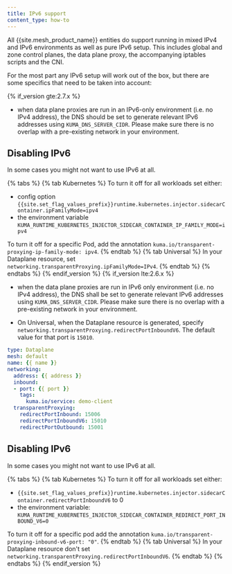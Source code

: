 ```yaml
---
title: IPv6 support
content_type: how-to
---
```


All {{site.mesh_product_name}} entities do support running in mixed IPv4 and IPv6 environments as well as pure IPv6 setup. This includes
global and zone control planes, the data plane proxy, the accompanying iptables scripts and the CNI.

For the most part any IPv6 setup will work out of the box, but there are some specifics that need to be taken into account:

{% if_version gte:2.7.x %}
 * when data plane proxies are run in an IPv6-only environment (i.e. no IPv4 address), the DNS should be set to generate relevant
   IPv6 addresses using `KUMA_DNS_SERVER_CIDR`. Please make sure there is no overlap with a pre-existing network in your environment.

## Disabling IPv6

In some cases you might not want to use IPv6 at all.

{% tabs %}
{% tab Kubernetes %}
To turn it off for all workloads set either:
- config option `{{site.set_flag_values_prefix}}runtime.kubernetes.injector.sidecarContainer.ipFamilyMode=ipv4`
- the environment variable `KUMA_RUNTIME_KUBERNETES_INJECTOR_SIDECAR_CONTAINER_IP_FAMILY_MODE=ipv4`

To turn it off for a specific Pod, add the annotation `kuma.io/transparent-proxying-ip-family-mode: ipv4`.
{% endtab %}
{% tab Universal %}
In your Dataplane resource, set `networking.transparentProxying.ipFamilyMode=IPv4`.
{% endtab %}
{% endtabs %}
{% endif_version %}
{% if_version lte:2.6.x %}
 * when the data plane proxies are run in IPv6 only environment (i.e. no IPv4 address), the DNS shall be set to generate relevant
   IPv6 addresses using `KUMA_DNS_SERVER_CIDR`. Please make sure there is no overlap with a pre-existing network in your environment.

 * On Universal, when the Dataplane resource is generated, specify `networking.transparentProxying.redirectPortInboundV6`.
   The default value for that port is `15010`.

```yaml
type: Dataplane
mesh: default
name: {{ name }}
networking:
  address: {{ address }}
  inbound:
  - port: {{ port }}
    tags:
      kuma.io/service: demo-client
  transparentProxying:
    redirectPortInbound: 15006
    redirectPortInboundV6: 15010
    redirectPortOutbound: 15001
```

## Disabling IPv6

In some cases you might not want to use IPv6 at all.

{% tabs %}
{% tab Kubernetes %}
To turn it off for all workloads set either:
- `{{site.set_flag_values_prefix}}runtime.kubernetes.injector.sidecarContainer.redirectPortInboundV6` to 0
- the environment variable: `KUMA_RUNTIME_KUBERNETES_INJECTOR_SIDECAR_CONTAINER_REDIRECT_PORT_INBOUND_V6=0`

To turn it off for a specific pod add the annotation `kuma.io/transparent-proxying-inbound-v6-port: "0"`.
{% endtab %}
{% tab Universal %}
In your Dataplane resource don't set `networking.transparentProxying.redirectPortInboundV6`.
{% endtab %}
{% endtabs %}
{% endif_version %}

